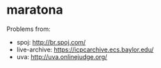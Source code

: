 maratona
========

Problems from:
- spoj: http://br.spoj.com/
- live-archive: https://icpcarchive.ecs.baylor.edu/
- uva: http://uva.onlinejudge.org/

